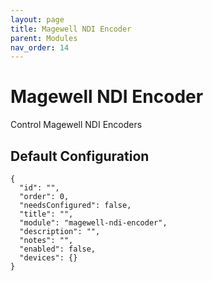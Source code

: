 ```yaml
---
layout: page
title: Magewell NDI Encoder
parent: Modules
nav_order: 14
---
```


# Magewell NDI Encoder

Control Magewell NDI Encoders

## Default Configuration

```
{
  "id": "",
  "order": 0,
  "needsConfigured": false,
  "title": "",
  "module": "magewell-ndi-encoder",
  "description": "",
  "notes": "",
  "enabled": false,
  "devices": {}
}
```
